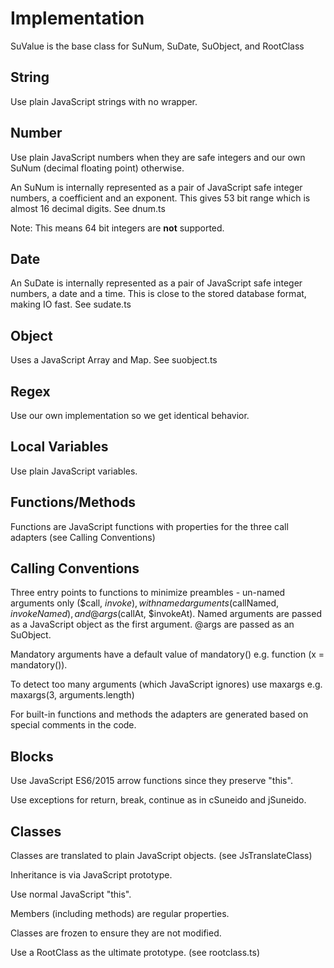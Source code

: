 ---
---
Implementation
==============

SuValue is the base class for SuNum, SuDate, SuObject, and RootClass

String
-------
Use plain JavaScript strings with no wrapper.

Number
------
Use plain JavaScript numbers when they are safe integers and our own SuNum (decimal floating point) otherwise.

An SuNum is internally represented as a pair of JavaScript safe integer numbers, a coefficient and an exponent. This gives 53 bit range which is almost 16 decimal digits. See dnum.ts

Note: This means 64 bit integers are __not__ supported.

Date
----
An SuDate is internally represented as a pair of JavaScript safe integer numbers, a date and a time. This is close to the stored database format, making IO fast. See sudate.ts

Object
------
Uses a JavaScript Array and Map. See suobject.ts

Regex
-----
Use our own implementation so we get identical behavior.

Local Variables
---------------
Use plain JavaScript variables.

Functions/Methods
-----------------
Functions are JavaScript functions with properties for the three call adapters (see Calling Conventions)

Calling Conventions
-------------------
Three entry points to functions to minimize preambles - un-named arguments only ($call, $invoke), with named arguments ($callNamed, $invokeNamed), and @args ($callAt, $invokeAt). Named arguments are passed as a JavaScript object as the first argument. @args are passed as an SuObject.

Mandatory arguments have a default value of mandatory() e.g. function (x = mandatory()).

To detect too many arguments (which JavaScript ignores) use maxargs e.g. maxargs(3, arguments.length)

For built-in functions and methods the adapters are generated based on special comments in the code.

Blocks
------
Use JavaScript ES6/2015 arrow functions since they preserve "this".

Use exceptions for return, break, continue as in cSuneido and jSuneido.

Classes
-------
Classes are translated to plain JavaScript objects. (see JsTranslateClass)

Inheritance is via JavaScript prototype.

Use normal JavaScript "this".

Members (including methods) are regular properties.

Classes are frozen to ensure they are not modified.

Use a RootClass as the ultimate prototype. (see rootclass.ts)
